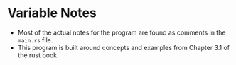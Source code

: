 # Variable Notes

 - Most of the actual notes for the program are found as comments in the `main.rs` file.
 - This program is built around concepts and examples from Chapter 3.1 of the rust book.